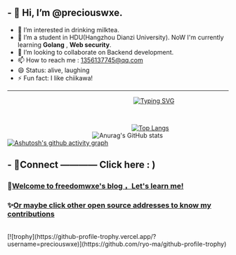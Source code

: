 ## - 👋 Hi, I’m @preciouswxe.
- 👀 I’m interested in drinking milktea.
- 🌱 I’m a student in HDU(Hangzhou Dianzi University). NoW I'm currently learning **Golang** , **Web security**.
- 💞️ I’m looking to collaborate on Backend development.
- 📫 How to reach me : 1356137745@qq.com
- 😄 Status: alive, laughing
- ⚡ Fun fact: I like chiikawa!
---
&emsp; &emsp; &emsp; &emsp; &emsp; &emsp; &emsp; &emsp; &emsp; &emsp; &emsp; &emsp; &emsp; &emsp; &emsp; &emsp; <a href="https://git.io/typing-svg"><img src="https://readme-typing-svg.demolab.com?font=Fira+Code&pause=1000&color=1FF7DD&width=435&lines=%E6%9B%B2%E7%BB%88%E8%BF%87%E5%B0%BD%E6%9D%BE%E9%99%B5%E8%B7%AF%EF%BC%8C%E5%9B%9E%E9%A6%96%E7%83%9F%E6%B3%A2%E5%8D%81%E5%9B%9B%E6%A1%A5%E3%80%82" alt="Typing SVG" /></a>

<br>

&emsp; &emsp; &emsp; &emsp; &emsp; &emsp; &emsp; &emsp;&emsp; &emsp; &emsp; &emsp; &emsp; &emsp; &emsp; &emsp;  [![Top Langs](https://github-readme-stats.vercel.app/api/top-langs/?username=preciouswxe&hide_progress=true)](https://github.com/anuraghazra/github-readme-stats)
<br>
&emsp; &emsp; &emsp; &emsp; &emsp; &emsp; &emsp; &emsp;&emsp; &emsp; &emsp; ![Anurag's GitHub stats](https://github-readme-stats.vercel.app/api?username=preciouswxe&show_icons=true&theme=ambient_gradient)
<br>
[![Ashutosh's github activity graph](https://github-readme-activity-graph.vercel.app/graph?username=preciouswxe&theme=merko)](https://github.com/ashutosh00710/github-readme-activity-graph)
<br>
<!---
preciouswxe/preciouswxe is a ✨ special ✨ repository because its `README.md` (this file) appears on your GitHub profile.
You can click the Preview link to take a look at your changes.
--->


## - 🚀Connect ———— Click here : )
###  📝[Welcome to freedomwxe's blog ，Let's learn me!](http://www.freedomwxe-blog.cn/)
###  ✨[Or maybe click other open source addresses to know my contributions](https://blog.csdn.net/2302_78965451?spm=1000.2115.3001.5343)
<br>
[![trophy](https://github-profile-trophy.vercel.app/?username=preciouswxe)](https://github.com/ryo-ma/github-profile-trophy)
